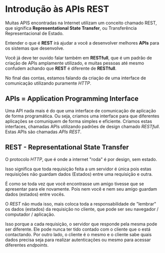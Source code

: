 # Introdução às APIs REST

Muitas APIS encontradas na Internet utilizam um conceito chamado REST, que significa <b>Representational State Transfer</b>, ou Transferência Representacional de Estado.

Entender o que é <b>REST</b> irá ajudar a você a desenvolver melhores <b>APIs</b> para os sistemas que desenvolve. 

Você já deve ter ouvido falar também em <b>RESTfull</b>, que é um padrão de criação de APIs amplamente utilizado, e muitas pessoas até mesmo confudem achando que <b>REST</b> é diferente de <b>RESTfull</b>. 

No final das contas, estamos falando da criação de uma interface de comunicação utilizando puramente *HTTP*. 

## APIs = Application Programming Interface 

Uma API nada mais é do que uma interface de comunicação de aplicação de forma programática. Ou seja, criamos uma interface para que diferentes aplicações se comuniquem de forma simples e eficiente. Criamos estas interfaces, chamadas APIs utilizando padrões de design chamado *RESTfull*. Estas APIs são chamadas *APIs REST*. 

## REST - Representational State Transfer

O protocolo *HTTP*, que é onde a internet "roda" é por design, sem estado. 

Isso significa que toda requisição feita a um servidor é única pois estas requisições não guardam dados (Estados) entre uma requisição e outra.

É como se toda vez que você encontrasse um amigo tivesse que se apresentar para ele novamente. Pois nem você e nem seu amigo guardam dados (estados) entre vocês.

O *REST* não muda isso, mais coloca toda a responsabilidade de "lembrar" os dados (estados) da requisição no cliente, que pode ser seu navegador / computador / aplicação. 

Isso porque a cada requisição, o servidor que responde pela mesma pode ser diferente. Ele pode nunca ter tido contado com o cliente que o está contactando. Por outro lado, o cliente é o mesmo e o cliente sabe quais dados precisa seja para realizar autenticações ou mesmo para acessar diferentes *endpoints*.

